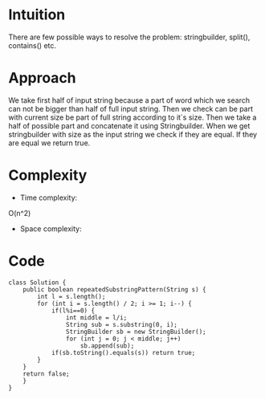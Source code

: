 # Intuition
<!-- Describe your first thoughts on how to solve this problem. -->
There are few possible ways to resolve the problem: stringbuilder, split(), contains() etc.
# Approach
<!-- Describe your approach to solving the problem. -->
We take first half of input string because a part of word which we search can not be bigger than half of full input string. Then we check can be part with current size be part of full string according to it`s size. Then we take a half of possible part and concatenate it using Stringbuilder. When we get stringbuilder with size as the input string we check if they are equal. If they are equal we return true.
# Complexity
- Time complexity:
<!-- Add your time complexity here, e.g. $$O(n)$$ -->
O(n^2)

- Space complexity:
<!-- Add your space complexity here, e.g. $$O(n)$$ -->

# Code
```
class Solution {
    public boolean repeatedSubstringPattern(String s) {
        int l = s.length();
        for (int i = s.length() / 2; i >= 1; i--) {
            if(l%i==0) {
                int middle = l/i;
                String sub = s.substring(0, i);
                StringBuilder sb = new StringBuilder();
                for (int j = 0; j < middle; j++)
                    sb.append(sub);
            if(sb.toString().equals(s)) return true;
        }
    }
    return false;
    }
}

```